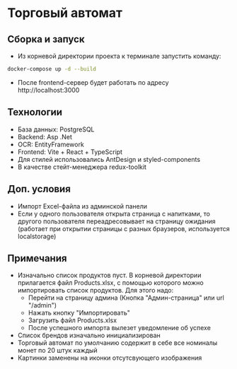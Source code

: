 # Торговый автомат

## Сборка и запуск
- Из корневой директории проекта к терминале запустить команду:
```bash
docker-compose up -d --build
```
- После frontend-сервер будет работать по адресу http://localhost:3000

## Технологии
- База данных: PostgreSQL
- Backend: Asp .Net
- OCR: EntityFramework
- Frontend: Vite + React + TypeScript
- Для стилей использовались AntDesign и styled-components
- В качестве стейт-менеджера redux-toolkit

## Доп. условия
- Импорт Excel-файла из админской панели
- Если у одного пользователя открыта страница с напитками, то другого пользователя переадресовывает на страницу ожидания (работает при открытии страницы с разных браузеров, используется localstorage)

## Примечания
- Изначально список продуктов пуст. В корневой директории прилагается файл Products.xlsx, с помощью которого можно импортировать список продуктов. Для этого надо:
    - Перейти на страницу админа (Кнопка "Админ-страница" или url "/admin")
    - Нажать кнопку "Импортировать"
    - Загрузить файл Products.xlsx
    - После успешного импорта вылезет уведомление об успехе
- Список брендов изначально инициализирован
- Торговый автомат по умолчанию содержит в себе все номиналы монет по 20 штук каждый
- Картинки заменены на иконки отсутсвующего изображения